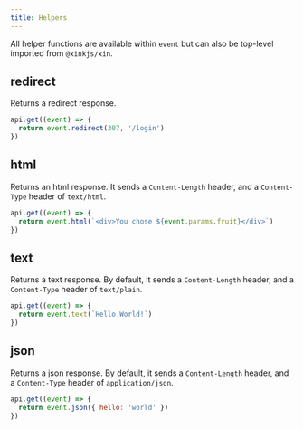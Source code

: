 ```yaml
---
title: Helpers
---
```


All helper functions are available within `event` but can also be top-level imported from `@xinkjs/xin`.

## redirect
Returns a redirect response.
```ts
api.get((event) => {
  return event.redirect(307, '/login')
})
```

## html
Returns an html response. It sends a `Content-Length` header, and a `Content-Type` header of `text/html`.
```js
api.get((event) => {
  return event.html(`<div>You chose ${event.params.fruit}</div>`)
})
```

## text
Returns a text response. By default, it sends a `Content-Length` header, and a `Content-Type` header of `text/plain`.
```js
api.get((event) => {
  return event.text(`Hello World!`)
})
```

## json
Returns a json response. By default, it sends a `Content-Length` header, and a `Content-Type` header of `application/json`.
```js
api.get((event) => {
  return event.json({ hello: 'world' })
})
```
